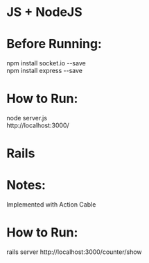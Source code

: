 # JS + NodeJS
# Before Running:
npm install socket.io --save  
npm install express --save  

# How to Run:
node server.js  
http://localhost:3000/  

# Rails
# Notes:
Implemented with Action Cable 

# How to Run:
rails server
http://localhost:3000/counter/show
